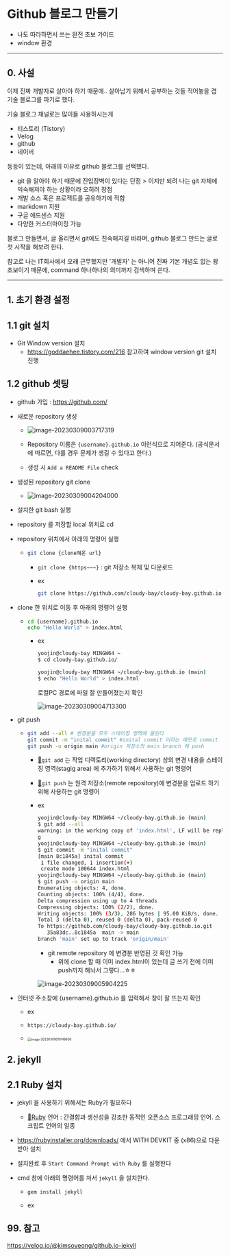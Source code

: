# Github 블로그 만들기

- 나도 따라하면서 쓰는 완전 초보 가이드
- window 환경

---

## 0. 사설

이제 진짜 개발자로 살아야 하기 때문에.. 살아남기 위해서 공부하는 것들 적어놓을 겸 기술 블로그를 파기로 했다.

기술 블로그 채널로는 많이들 사용하시는게

- 티스토리 (Tistory)
- Velog
- github
- 네이버

등등이 있는데, 아래의 이유로 github 블로그를 선택했다. 

- git 을 알아야 하기 때문에 진입장벽이 있다는 단점 > 이지만 되려 나는 git 자체에 익숙해져야 하는 상황이라 오히려 장점
- 개발 소스 혹은 프로젝트를 공유하기에 적합
- markdown 지원
- 구글 애드센스 지원
- 다양한 커스터마이징 가능 

블로그 만들면서, 글 올리면서 git에도 친숙해지길 바라며, github 블로그 만드는 글로 첫 시작을 해보려 한다.

참고로 나는 IT회사에서 오래 근무했지만 '개발자' 는 아니어 진짜 기본 개념도 없는 왕초보이기 때문에, command 하나하나의 의미까지 검색하며 쓴다.

---

## 1. 초기 환경 설정

## 1.1 git 설치

- Git Window version 설치
  - https://goddaehee.tistory.com/216 참고하여 window version git 설치 진행

## 1.2 github 셋팅

- github 가입 : https://github.com/

- 새로운 repository 생성

  - ![image-20230309003717319](C:\Users\yoojin\AppData\Roaming\Typora\typora-user-images\image-20230309003717319.png)

  - Repository 이름은 `{username}.github.io` 이런식으로 지어준다. (공식문서에 따르면, 다를 경우 문제가 생길 수 있다고 한다.)
  - 생성 시 `Add a README File` check

- 생성된 repository git clone

  - ![image-20230309004204000](C:\Users\yoojin\AppData\Roaming\Typora\typora-user-images\image-20230309004204000.png)

- 설치한 git bash 실행

- repository 를 저장할 local 위치로 cd 

- repository 위치에서 아래의 명령어 실행

  - ```bash
    git clone {clone해온 url}
    ```

    - `git clone {https~~~}` : git 저장소 복제 및 다운로드

    - ex

      ```bash
      git clone https://github.com/cloudy-bay/cloudy-bay.github.io.git
      ```

- clone 한 위치로 이동 후 아래의 명령어 실행

  - ```bash
    cd {username}.github.io
    echo "Hello World" > index.html
    ```

    - ex

      ```bash
      yoojin@cloudy-bay MINGW64 ~
      $ cd cloudy-bay.github.io/
      
      yoojin@cloudy-bay MINGW64 ~/cloudy-bay.github.io (main)
      $ echo "Hello World" > index.html
      ```

      로컬PC 경로에 파일 잘 만들어졌는지 확인

      ![image-20230309004713300](C:\Users\yoojin\AppData\Roaming\Typora\typora-user-images\image-20230309004713300.png)

- git push

  - ```bash
    git add --all # 변경분을 모두 스테이징 영역에 올린다 
    git commit -m "inital commit" #inital commit 이라는 메모로 commit
    git push -u origin main #origin 저장소의 main branch 에 push
    ```

    - [👀](https://www.daleseo.com/git-add/)`git add` 는 작업 디렉토리(working directory) 상의 변경 내용을 스테이징 영역(stagig area) 에 추가하기 위해서 사용하는 git 명령어 
    - [👀](https://www.daleseo.com/git-push/)`git push` 는 원격 저장소(remote repository)에 변경분을 업로드 하기 위해 사용하는 git 명령어 

    - ex

      ```bash
      yoojin@cloudy-bay MINGW64 ~/cloudy-bay.github.io (main)
      $ git add --all
      warning: in the working copy of 'index.html', LF will be replaced by CRLF the next time Git touches it
      g
      yoojin@cloudy-bay MINGW64 ~/cloudy-bay.github.io (main)
      $ git commit -m "inital commit"
      [main 8c1845a] inital commit
       1 file changed, 1 insertion(+)
       create mode 100644 index.html
      yoojin@cloudy-bay MINGW64 ~/cloudy-bay.github.io (main)
      $ git push -u origin main
      Enumerating objects: 4, done.
      Counting objects: 100% (4/4), done.
      Delta compression using up to 4 threads
      Compressing objects: 100% (2/2), done.
      Writing objects: 100% (3/3), 286 bytes | 95.00 KiB/s, done.
      Total 3 (delta 0), reused 0 (delta 0), pack-reused 0
      To https://github.com/cloudy-bay/cloudy-bay.github.io.git
         35a83dc..8c1845a  main -> main
      branch 'main' set up to track 'origin/main'
      ```

      - git remote repository 에 변경분 반영된 것 확인 가능
        - 위에 clone 할 때 이미 index.html이 있는데 글 쓰기 전에 이미 push까지 해놔서 그렇다...ㅎㅎ

      ![image-20230309005904225](C:\Users\yoojin\AppData\Roaming\Typora\typora-user-images\image-20230309005904225.png)

- 인터넷 주소창에 {username}.github.io 를 입력해서 창이 잘 뜨는지 확인

  - ex

  - ```text
    https://cloudy-bay.github.io/
    ```

  - <img src="C:\Users\yoojin\AppData\Roaming\Typora\typora-user-images\image-20230309010149836.png" alt="image-20230309010149836" style="zoom:50%;" />

## 2. jekyll

## 2.1 Ruby 설치

- jekyll 을 사용하기 위해서는 Ruby가 필요하다
  - [👀Ruby](https://namu.wiki/w/Ruby) 언어 : 간결함과 생산성을 강조한 동적인 오픈소스 프로그래밍 언어. 스크립트 언어의 일종

- https://rubyinstaller.org/downloads/ 에서 WITH DEVKIT 중 (x86)으로 다운받아 설치

- 설치완료 후 `Start Command Prompt with Ruby` 를 실행한다

- cmd 창에 아래의 명령어를 쳐서 `jekyll` 을 설치한다.

  - ```bash
    gem install jekyll
    ```

  - ex

    



## 99. 참고

https://velog.io/@kimsoyeong/github.io-jekyll

